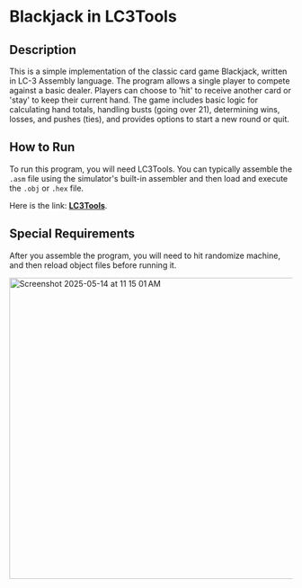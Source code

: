 # Blackjack in LC3Tools

## Description

This is a simple implementation of the classic card game Blackjack, written in LC-3 Assembly language. The program allows a single player to compete against a basic dealer. Players can choose to 'hit' to receive another card or 'stay' to keep their current hand. The game includes basic logic for calculating hand totals, handling busts (going over 21), determining wins, losses, and pushes (ties), and provides options to start a new round or quit.

## How to Run

To run this program, you will need LC3Tools. You can typically assemble the `.asm` file using the simulator's built-in assembler and then load and execute the `.obj` or `.hex` file.

Here is the link: **[LC3Tools](http://highered.mheducation.com/sites/0072467509/student_view0/lc-3_tools.html)**.
## Special Requirements

After you assemble the program, you will need to hit randomize machine, and then reload object files before running it.

<img width="536" alt="Screenshot 2025-05-14 at 11 15 01 AM" src="https://github.com/user-attachments/assets/a8da6e6e-fab3-4527-8c91-749ac1d9a82c" />
